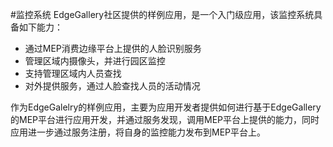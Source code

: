 #监控系统
EdgeGallery社区提供的样例应用，是一个入门级应用，该监控系统具备如下能力：
- 通过MEP消费边缘平台上提供的人脸识别服务
- 管理区域内摄像头，并进行园区监控
- 支持管理区域内人员查找
- 对外提供服务，通过人脸查找人员的活动情况

作为EdgeGalelry的样例应用，主要为应用开发者提供如何进行基于EdgeGallery的MEP平台进行应用开发，并通过服务发现，调用MEP平台上提供的能力，同时应用进一步通过服务注册，将自身的监控能力发布到MEP平台上。